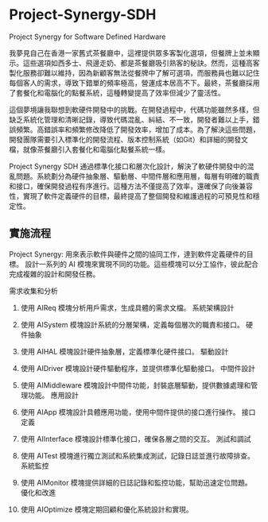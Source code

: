 # Project-Synergy-SDH
Project Synergy for Software Defined Hardware

我夢見自己在香港一家舊式茶餐廳中，這裡提供眾多客製化選項，但餐牌上並未顯示。這些選項如西多士、飛邊走奶、都是茶餐廳吸引熟客的秘訣。然而，這種高客製化服務卻難以維持，因為新顧客無法從餐牌中了解可選項，而服務員也難以記住每個客人的需求，導致下錯單的頻率極高，營運成本居高不下。最終，茶餐廳採用了套餐化和電腦化的點餐系統，這種轉變提高了效率但減少了靈活性。

這個夢境讓我聯想到軟硬件開發中的挑戰。在開發過程中，代碼功能雖然多樣，但缺乏系統化管理和清晰記錄，導致代碼混亂、糾結、不一致，開發者難以上手，錯誤頻繁。高錯誤率和頻繁修改降低了開發效率，增加了成本。為了解決這些問題，開發團隊需要引入標準化的開發流程、版本控制系統（如Git）和詳細的開發文檔，就像茶餐廳引入套餐化和電腦化點餐系統一樣。

Project Synergy SDH 通過標準化接口和層次化設計，解決了軟硬件開發中的混亂問題。系統劃分為硬件抽象層、驅動層、中間件層和應用層，每層有明確的職責和接口，確保開發過程有序進行。這種方法不僅提高了效率，還確保了向後兼容性，實現了軟件定義硬件的目標，最終提高了整個開發和維護過程的可預見性和穩定性。


## 實施流程
Project Synergy: 用來表示軟件與硬件之間的協同工作，達到軟件定義硬件的目標。
設計一系列的 AI 模塊來實現不同的功能。這些模塊可以分工協作，彼此配合完成複雜的設計和開發任務。

需求收集和分析

1. 使用 AIReq 模塊分析用戶需求，生成具體的需求文檔。
系統架構設計

2. 使用 AISystem 模塊設計系統的分層架構，定義每個層次的職責和接口。
硬件抽象

3. 使用 AIHAL 模塊設計硬件抽象層，定義標準化硬件接口。
驅動設計

4. 使用 AIDriver 模塊設計硬件驅動程序，並提供標準化驅動接口。
中間件設計

5. 使用 AIMiddleware 模塊設計中間件功能，封裝底層驅動，提供數據處理和管理功能。
應用設計

6. 使用 AIApp 模塊設計具體應用功能，使用中間件提供的接口進行操作。
接口定義

7. 使用 AIInterface 模塊設計標準化接口，確保各層之間的交互。
測試和調試

8. 使用 AITest 模塊進行獨立測試和系統集成測試，記錄日誌並進行故障排查。
系統監控

9. 使用 AIMonitor 模塊提供詳細的日誌記錄和監控功能，幫助迅速定位問題。
優化和改進

10. 使用 AIOptimize 模塊定期回顧和優化系統設計和實現。
